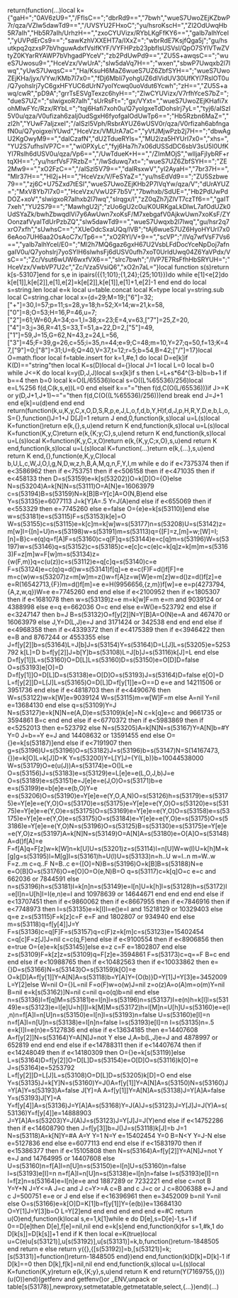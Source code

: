 return(function(...)local k={"gaH=";"0AV6zU9=","/FfIsC==";"dbrRd9==","7bwh","wueS7UwoZEjKZbwP7r/qza/VZlw5dawTd9==","/UVSYU2FHxoC";"yu/hsroKscH=","Zl2OdUwqHb5R7aIh","Hb5R7aIh/UrhzH==","zxoCYUVizx/RYbLKgFfKY6==","gaIb7aIhYceI","yUVPdErCs9==";"sawKzhVXXEHT7a/IXxZ=";"wbrRdE7KsjfQga5j";"gu/hsutkpq2qzxsP7bVhguwAdxfVslfKYF/VYFHPzb23pbfIsUSVsl/QpO7SYlVTwZVtyZ0KYarRYAWP7bVhgadPYceV";"zb2PdUwPd9==","ZU5S+awqsC==";"wueS7Uwosu9=","HceVzx/VwUrA";"slw5daVq7H==";"wxen","sbwP7Uwqxb2l7lwq","yUwS7UwqsC==","Ha/KsuH6MaZ6wueS7UZ6ZbfSYH==";"wueS7UwoZEjKHa/jyx/VYw/KMb7l7x0=","fDj6MbIi7yohgUZ6dlVidUV30UfKYl7RslOT0u/Q7yohslrj7yC6gxHFYUC6dUrN7yoIYcwq0uoVdut6Ycwh";"zH==","ZU5S+awq/cwR","pD9A";"grrTsESVgTexzc6hyH==";"ZlwCYUVizx/V7rfhYceS7bZ=";"dueS7UZ=";"slwigxoR7aIh","sUrRsFt=";"gx/VYxt=","wueS7UwoZEjKHafi7xohMlwFYc/Rzx/RYbL=";"tqj6Hafi7xoh0u/Q7yolgxeTdDohslrj7yL=","tyj6/aISzl5V0u/qza/V0ufizah6zaIj0udSgxH6fyofgaIOdUwTp6==";"Hb5Rzbn6MaZ=","zl2h","YUwF7aIjzxeI";"/aISzl5Vph/RsbrAYUZ6wUSV0r/qza/V0rfizah6abfngafN0u/Q7yoigxeiYUwd","HceVzx/VMUrA7aC=","yVfJMjwPzb2j7H==";"dbwAgU2KgOwyM9==","daICzafN","dU2TdueRYls=","MU2iza5HYUrI7x0=","xhs=","YU2S7ufhslVP7C==","wi0PXyLc","fyj6Ha7h7x06dUSSdDC6sbV3sU5I0UfKYl7Rslh6dUSV0u/qza/Vp6==","/UwTdueK+H==","/ZImMOjS","wlIjaFjIybRF+rtqXH==";"yu/hsrfVsF7RzbZ=","/lwSduwq7xt=";"wueS7UZ6ZbfSYH==";"ZE2Mw9==","xO2FzC==","/aISzl5V79==","daIRsxwV","yl2AyaH=","7br37H==","Mlr37H==","Hl2j+H==","HceVzx/V/FeSYaZ=","yu/hsEdVd9==";"ZU5Szbwe79==","zj6C+U75Zxd7tESl","wueS7UwoZEjKHb2P7lVqYw/qza/V";"dUrAYUZ=";"MxV8Yb7l7x0=","HceVzx/VwU2F7b5V","7bwhxb/SdUE=","Hb2PdUwPdDOZ+xoV","slwigxoR7aIhxb2l7lwq","slrqgx/I","zZ0qZh7jZlVT7czTf6==","gaIT7xeh","YU2S79==";"MawhgU2j";"zUo6gU2c0u/K0URKgaLkDlwL7afOdUZk0UdSYaZk/bwhZbwqdlVi7y6AwUwn7xoKsF/M7xebgafV0AjkwUwn7xoKsF/ZYOonzafVyaITdUrPzbZQ","slw5dawTd9==","wueS7Uwqxb2l7lwq","gu/hsr2q7xrO7xfh","sUwhsC==";"XUeOdcSxaUQq/lVB";"tAj6wueS7UZ6HyoHYUrI7x06eAoo7UH6aa2OsAoC7x/Tp6==","xO2RYl/V+9==","scVP";"/lVq7wfVsF7Vs6==","yaIb7aIhYceI/E0=";"Ml2h7MQ6gaz6gxH67U2VsbLFdDocYceNpDoj7afngaIV0u/Q7yohslrj7yoSYlH6slwhsFj6dUSV0ufh7xoT0UrldUwq04Z6YaVPdx/VsC==";"Zc/Vsut6wUW6wxfVX6==","slrc7bwh";"/lVP7E7RsFfhHbSRYUH=";"HceVzx/VwbVP7U2c","Zc/Vza5VsiQ6","xO2n7aL="}local function s(s)return k[s-53107]end for s,e in ipairs({{1;101};{1,24};{25;101}})do while e[1]<e[2]do k[e[1]],k[e[2]],e[1],e[2]=k[e[2]],k[e[1]],e[1]+1,e[2]-1 end end do local s=string.len local e=k local u=table.concat local K=type local y=string.sub local C=string.char local x={d=29;M=19;["6"]=32;["+"]=30,I=57;p=11;s=28,y=18;h=52;X=14;w=21,k=58,["0"]=8;O=53;H=16,P=46,u=7;["2"]=61;W=60,A=34;o=1,l=38;x=23;E=4,v=63,["7"]=25,Z=20,["4"]=3;j=36,R=41,S=33,T=51,a=22,D=2,["5"]=49,["1"]=59,J=15,G=62,N=43,z=24,L=56,["3"]=45;F=39,g=26,c=55;i=35,n=44;e=9;C=48;m=10,Y=27;q=50,f=13;K=47,["9"]=0;["8"]=31;U=6;Q=40,V=37,t=12;r=5;b=54,B=42;["/"]=17}local O=math.floor local f=table.insert for k=1,#e,1 do local D=e[k]if K(D)=="string"then local K=s(D)local d={}local J=1 local L=0 local b=0 while J<=K do local k=y(D,J,J)local s=x[k]if s then L=L+s*64^(3-b)b=b+1 if b==4 then b=0 local k=O(L/65536)local s=O((L%65536)/256)local e=L%256 f(d,C(k,s,e))L=0 end elseif k=="="then f(d,C(O(L/65536)))if J>=K or y(D,J+1,J+1)~="="then f(d,C(O((L%65536)/256)))end break end J=J+1 end e[k]=u(d)end end end return(function(k,u,K,y,C,x,O,D,S,R,p,e,J,L,o,f,d,b,Y,H)f,d,J,p,H,R,Y,D,e,b,L,o,S={},function()J=1+J D[J]=1 return J end,0,function(k,s)local u=L(s)local K=function()return e(k,{},s,u)end return K end,function(k,s)local u=L(s)local K=function(K,y,C)return e(k,{K;y;C},s,u)end return K end,function(k,s)local u=L(s)local K=function(K,y,C,x,O)return e(k,{K,y,C;x,O},s,u)end return K end,function(k,s)local u=L(s)local K=function(...)return e(k,{...},s,u)end return K end,{},function(e,K,y,C)local b,U,L,c,W,J,O,l,g,N,D,w,z,h,B,A,M,q,n,F,Y,I,m while e do if e<7375374 then if e<3586962 then if e<753751 then if e<506158 then if e<471035 then if e<458133 then D=s(53159)e=k[s(53202)]O=k[D]O={O}else N=s(53204)A=k[N]N=s(53111)O=A[N]e=16063979 c=s(53194)B=s(53159)N=k[B]B=Y[c]A=O(N,B)end else Y=s(53135)e=6077113 J=k[Y]A=.5 Y=J(A)end else if e<655069 then if e<553329 then e=7745260 else e=false O={e}e=k[s(53110)]end else w=s(53181)e=s(53115)F=s(53153)k[e]=O W=s(53155)c=s(53115)e=k[c]m=k[w]w=s(53177)n=s(53208)U=s(53142)z=m[w]I={[n]=U}n=s(53198)w=s(53191)m=s(53113)q={[F]=z,[m]=w;[W]=I;[n]=B}c=e(q)q=f[A]F=s(53160)c=q[F]q=s(53144)e=c[q]m=s(53196)W=s(53197)w=s(53146)q=s(53152)c=s(53185)c=e[c]c=c(e)c=k[q]z=k[m]m=s(53163)F=z[m]w=F[w]m=s(53134)z={w(F,m)}q=c(u(z))c=s(53112)e=q[c]q=s(53140)c=e F=s(53124)e=c(q)q=d()w=s(53141)f[q]=e e=c(F)F=d()f[F]=e m=c(w)w=s(53207)z=m[w]m=z()w=f[A]z=w[W]e=m[z]w=d()z=d()f[z]=e e=R(16542713,{F})m=d()f[m]=e e=H(9956656,{z,m})f[w]=e e=p(4273794,{A,z,w,q})W=e e=7745260 end end else if e<2100952 then if e<1805307 then if e<1681078 then w=s(53139)z=e m=k[w]F=m e=m and 9039124 or 4388998 else e=q e=662036 O=c end else e=W()e=523792 end else if e<3247147 then b=J B=s(53132)O=f[y[2]]N=Y[B]A=O(N)e=A and 467470 or 16063979 else J,Y=D(L,J)e=J and 3171424 or 342538 end end end else if e<4968358 then if e<4339372 then if e<4175389 then if e<3946422 then e=B and 8767244 or 4553355 else J=f[y[2]]b=s(53164)L=J[b]J=s(53154)Y=s(53164)D=L[J]L=s(53205)e=5253792 k[L]=D b=f[y[2]]J=b[Y]b=s(53108)L=J[b]J=s(53116)k[J]=L end else D=f[y[1]]L=s(53160)O=D[L]L=s(53160)D=s(53150)e=O[D]D=false O=s(53193)e[O]=D D=f[y[1]]O=D[L]D=s(53138)e=O[D]O=s(53193)J=s(53164)D=false e[O]=D L=f[y[2]]D=L[J]L=s(53165)O=D[L]D=f[y[1]]e=O==D e=e and 14211506 or 3951736 end else if e<4818703 then if e<4490676 then W=s(53122)w=k[W]e=9039124 W=s(53115)m=w[W]F=m else A=nil Y=nil e=13684130 end else q=s(53109)Y=J N=s(53127)e=k[N]N=e(A,D)e=s(53109)k[e]=N c=k[q]e=c and 9661735 or 3594861 B=c end end else if e<6770372 then if e<5983869 then if e<5252013 then e=523792 else N=s(53205)A=k[N]N=s(53167)Y=A[N]b=#Y Y=0 J=b==Y e=J and 14408632 or 13591455 end else O={}e=k[s(53187)]end else if e<7191907 then g=s(53196)U=s(53196)O=s(53182)J=s(53196)b=s(53147)N=S(14167473,{})e=k[O]L=k[J]D=K Y=s(53200)Y=L[Y]J={Y(L,b)}b=10044538000 W=s(53179)O=e(u(J))A=s(53174)e=O()L=e O=s(53156)J=s(53183)e=s(53129)e=L[e]e=e(L,O,J,b)J=e O=s(53189)e=s(53151)e=J[e]e=e(J,O)O=s(53171)b=e e=s(53199)e=b[e]e=e(b,O)Y=e e=s(53206)O=s(53190)e=Y[e]e=e(Y,O,A,N)O=s(53126)h=s(53179)e=s(53175)e=Y[e]e=e(Y,O)O=s(53170)e=s(53175)e=Y[e]e=e(Y,O)O=s(53120)e=s(53175)e=Y[e]e=e(Y,O)e=s(53175)O=s(53169)e=Y[e]e=e(Y,O)O=s(53158)e=s(53175)e=Y[e]e=e(Y,O)e=s(53175)O=s(53184)e=Y[e]e=e(Y,O)e=s(53175)O=s(53186)e=Y[e]e=e(Y,O)N=s(53196)O=s(53125)B=s(53130)e=s(53175)e=Y[e]e=e(Y,O)z=s(53197)A=k[N]N=s(53149)O=A[N]A=s(53180)e=O[A]O=s(53148)A=d()f[A]=e F=f[A]q=F[z]w=k[W]n=k[U]U=s(53201)z=s(53114)I=n[U]W=w(I)U=k[h]M=k[g]g=s(53195)l=M[g]I=s(53161)h=U(l)U=s(53133)n=h..U w=I..n m=W..w F=z..m c=q..F N=B..c e={[O]=N}B=s(53196)O=k[B]B=s(53188)N=e e=O[B]O=s(53176)O=e[O]O=O(e,N)B=O q=s(53117)c=k[q]O=c e=c and 662036 or 7844591 else n=s(53196)h=s(53181)I=k[n]n=s(53149)e=I[n]U=k[h]I=s(53128)h=s(53172)I=e[I]n=U[h]I=I(e,n)e=I and 10978639 or 14644671 end end end end else if e<13707451 then if e<9860062 then if e<8667955 then if e<7846916 then if e<7748973 then I=s(53135)e=k[I]I=e()e=I and 15218129 or 10329403 else q=e z=s(53115)F=k[z]c=F e=F and 1802807 or 934940 end else m=s(53118)q=f[y[4]]J=Y F=s(53136)c=q[F]F=s(53157)q=c(F)z=k[m]c=s(53123)e=15402454 c=q[c]F=z[J]J=nil c=c(q,F)end else if e<9100554 then if e<8906856 then e=true O={e}e=k[s(53145)]else e=z c=F e=1802807 end else z=s(53109)F=k[z]z=s(53109)q=F[z]e=3594861 F=s(53173)c=q==F B=c end end else if e<10988765 then if e<10482563 then if e<10033862 then e={}D=s(53166)N=s(53143)O=s(53159)k[O]=e O=k[D]A=f[y[1]]Y=A[N]A=s(53118)b=Y[A]Y={O(b)}D=Y[1]J=Y[3]e=3452009 L=Y[2]else W=nil O={}L=nil F=o(F)w=o(w)J=nil z=o(z)A=o(A)m=o(m)Y=nil B=nil e=k[s(53162)]N=nil c=nil q=o(q)b=nil end else n=s(53136)I=f[q]M=s(53181)e=I[n]l=s(53196)n=s(53137)I=e(n)h=k[l]l=s(53149)e=s(53123)e=I[e]U=h[l]l=k[M]M=s(53172)h=l[M]n=U[h]U=s(53160)e=e(I,n)n=f[A]I=n[U]n=s(53150)e=I[n]I=s(53193)n=false U=s(53160)e[I]=n n=f[A]I=n[U]n=s(53138)e=I[n]n=false I=s(53193)e[I]=n I=s(53135)n=.5 e=k[I]I=e(n)e=5127836 end else if e<13634185 then e=14407608 A=f[y[2]]N=s(53164)Y=A[N]J=not Y else J,A=b(L,J)e=J and 4878997 or 652819 end end end else if e<14788311 then if e<14407674 then if e<14248049 then if e<14180309 then O={}e=k[s(53119)]else L=s(53164)D=f[y[2]]O=D[L]D=s(53154)e=O[D]O=s(53116)k[O]=e J=s(53164)e=5253792 L=f[y[2]]D=L[J]L=s(53108)O=D[L]D=s(53205)k[D]=O end else Y=s(53135)J=k[Y]N=s(53160)Y=J()A=f[y[1]]Y=A[N]A=s(53150)N=s(53160)J=Y[A]Y=s(53193)A=false J[Y]=A A=f[y[1]]Y=A[N]A=s(53138)J=Y[A]A=false Y=s(53193)J[Y]=A Y=f[y[4]]A=s(53136)J=Y[A]A=s(53168)Y=J(A)J=s(53123)J=Y[J]J=J(Y)A=s(53136)Y=f[y[4]]e=14888903 J=Y[A]A=s(53203)Y=J(A)J=s(53123)J=Y[J]J=J(Y)end else if e<14752286 then if e<14608790 then J=f[y[3]]b=J()J=s(53118)k[J]=b J=1 N=s(53118)A=k[N]Y=#A A=Y Y=1 N=Y e=15402454 Y=0 B=N<Y Y=J-N else e=5127836 end else e=6077113 end end else if e<15831970 then if e<15386377 then if e<15105808 then N=s(53164)A=f[y[2]]Y=A[N]J=not Y e=J and 14764995 or 14407608 else U=s(53160)n=f[A]I=n[U]n=s(53150)e=I[n]U=s(53160)n=false I=s(53193)e[I]=n n=f[A]I=n[U]n=s(53138)e=I[n]n=false I=s(53193)e[I]=n I=f[z]n=s(53164)e=I[n]e=e and 1887289 or 7232221 end else c=not B Y=Y+N J=Y<=A J=c and J c=Y>=A c=B and c J=c or J c=8006388 e=J and c J=500751 e=e or J end else if e<16396961 then e=3452009 b=nil Y=nil else O=s(53166)e=k[O]D=K[1]b=f[y[1]]Y={e(b)}e=13684130 O=Y[1]J=Y[3]b=O L=Y[2]end end end end end end e=#C return u(O)end,function(k)local s,e=1,k[1]while e do D[e],s=D[e]-1,s+1 if 0==D[e]then D[e],f[e]=nil,nil end e=k[s]end end,function(k)for s=1,#k,1 do D[k[s]]=D[k[s]]+1 end if K then local e=K(true)local u=C(e)u[s(53121)],u[s(53192)],u[s(53131)]=k,b,function()return-1848505 end return e else return y({},{[s(53192)]=b,[s(53121)]=k;[s(53131)]=function()return-1848505 end})end end,function(k)D[k]=D[k]-1 if D[k]==0 then D[k],f[k]=nil,nil end end,function(k,s)local u=L(s)local K=function(K,y)return e(k,{K;y},s,u)end return K end return(Y(7169755,{}))(u(O))end)(getfenv and getfenv()or _ENV,unpack or table[s(53178)],newproxy,setmetatable,getmetatable,select,{...})end)(...)
